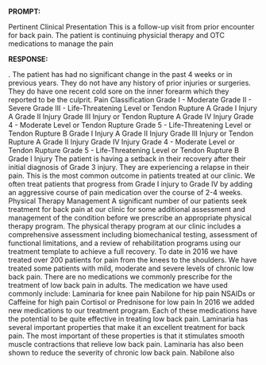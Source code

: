 **PROMPT:**

Pertinent Clinical Presentation  This is a follow-up visit from prior encounter for back pain. The patient is continuing physicial therapy and OTC medications to manage the pain

**RESPONSE:**

 . The patient has had no significant change in the past 4 weeks or in previous years. They do not have any history of prior injuries or surgeries. They do have one recent cold sore on the inner forearm which they reported to be the culprit. Pain Classification Grade I - Moderate  Grade II - Severe  Grade III - Life-Threatening Level or Tendon Rupture A Grade I Injury A Grade II Injury Grade III Injury or Tendon Rupture A Grade IV Injury Grade 4 - Moderate Level or Tendon Rupture  Grade 5 - Life-Threatening Level or Tendon Rupture B Grade I Injury A Grade II Injury Grade III Injury or Tendon Rupture A Grade II Injury Grade IV Injury Grade 4 - Moderate Level or Tendon Rupture  Grade 5 - Life-Threatening Level or Tendon Rupture B Grade I Injury The patient is having a setback in their recovery after their initial diagnosis of Grade 3 injury. They are experiencing a relapse in their pain. This is the most common outcome in patients treated at our clinic. We often treat patients that progress from Grade I injury to Grade IV by adding an aggressive course of pain medication over the course of 2-4 weeks. Physical Therapy Management A significant number of our patients seek treatment for back pain at our clinic for some additional assessment and management of the condition before we prescribe an appropriate physical therapy program. The physical therapy program at our clinic includes a comprehensive assessment including biomechanical testing, assessment of functional limitations, and a review of rehabilitation programs using our treatment template to achieve a full recovery. To date in 2016 we have treated over 200 patients for pain from the knees to the shoulders. We have treated some patients with mild, moderate and severe levels of chronic low back pain. There are no medications we commonly prescribe for the treatment of low back pain in adults. The medication we have used commonly include: Laminaria for knee pain  Nabilone for hip pain  NSAIDs or Caffeine for high pain  Cortisol or Prednisone for low pain In 2016 we added new medications to our treatment program. Each of these medications have the potential to be quite effective in treating low back pain. Laminaria has several important properties that make it an excellent treatment for back pain. The most important of these properties is that it stimulates smooth muscle contractions that relieve low back pain. Laminaria has also been shown to reduce the severity of chronic low back pain. Nabilone also